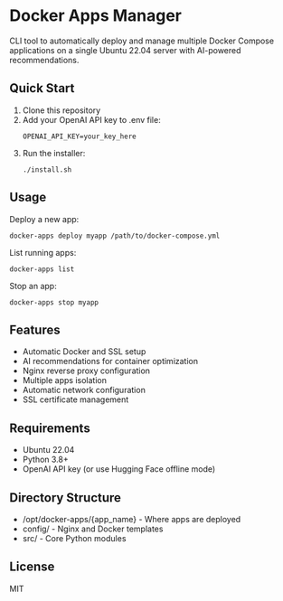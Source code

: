 # Docker Apps Manager

CLI tool to automatically deploy and manage multiple Docker Compose applications on a single Ubuntu 22.04 server with AI-powered recommendations.

## Quick Start

1. Clone this repository
2. Add your OpenAI API key to .env file:
   ```
   OPENAI_API_KEY=your_key_here
   ```
3. Run the installer:
   ```
   ./install.sh
   ```

## Usage

Deploy a new app:
```
docker-apps deploy myapp /path/to/docker-compose.yml
```

List running apps:
```
docker-apps list
```

Stop an app:
```
docker-apps stop myapp
```

## Features

- Automatic Docker and SSL setup
- AI recommendations for container optimization
- Nginx reverse proxy configuration
- Multiple apps isolation
- Automatic network configuration
- SSL certificate management

## Requirements

- Ubuntu 22.04
- Python 3.8+
- OpenAI API key (or use Hugging Face offline mode)

## Directory Structure

- /opt/docker-apps/{app_name} - Where apps are deployed
- config/ - Nginx and Docker templates
- src/ - Core Python modules

## License

MIT 